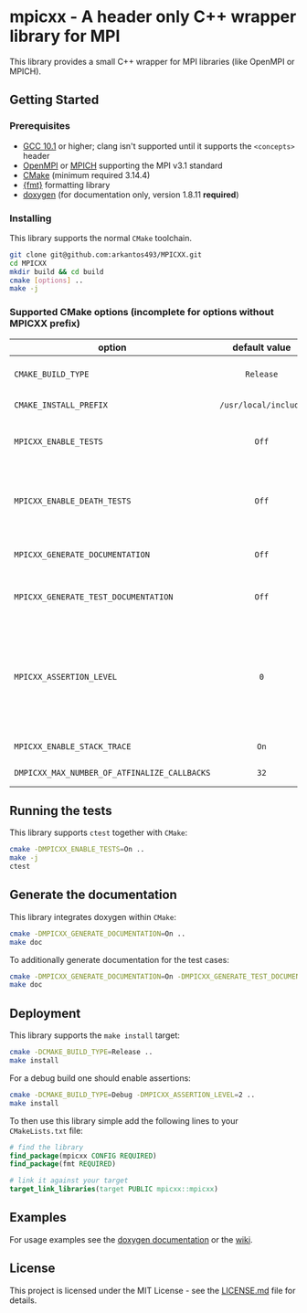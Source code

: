 # mpicxx - A header only C++ wrapper library for MPI

This library provides a small C++ wrapper for MPI libraries (like OpenMPI or MPICH).

## Getting Started

### Prerequisites

- [GCC 10.1](https://gcc.gnu.org/gcc-10/) or higher; clang isn't supported until it supports the `<concepts>` header
- [OpenMPI](https://www.open-mpi.org/) or [MPICH](https://www.mpich.org/) supporting the MPI v3.1 standard
- [CMake](https://cmake.org/) (minimum required 3.14.4)
- [{fmt}](https://github.com/fmtlib/fmt) formatting library
- [doxygen](http://www.doxygen.nl/) (for documentation only, version 1.8.11 **required**)

### Installing

This library supports the normal `CMake` toolchain.
```bash
git clone git@github.com:arkantos493/MPICXX.git
cd MPICXX
mkdir build && cd build
cmake [options] ..
make -j
```

### Supported CMake options (incomplete for options without MPICXX prefix)

| option                                       | default value   | description |
| -------------------------------------------- | :-------------: | ----------- |
| `CMAKE_BUILD_TYPE`                           | `Release` | specifies the build type on single-configuration generators |
| `CMAKE_INSTALL_PREFIX`                       | `/usr/local/include` | install directory used by `make install` |
| `MPICXX_ENABLE_TESTS`                        | `Off` | use the [googletest](https://github.com/google/googletest) framework (automatically installed if this option is set to `On`) to enable the `make test` target |
| `MPICXX_ENABLE_DEATH_TESTS`                  | `Off` | enables gtest's death tests (currently not supported for MPI during its internal usage of `fork()`); only used if `MPICXX_ENABLE_TESTS` is set to `On` |
| `MPICXX_GENERATE_DOCUMENTATION`              | `Off` | enables the documentation target `make doc`; requires doxygen |
| `MPICXX_GENERATE_TEST_DOCUMENTATION`         | `Off` | additionally document test cases; only used if `MPICXX_GENERATE_DOCUMENTATION` is set to `On` |
| `MPICXX_ASSERTION_LEVEL`                     | `0`   | sets the assertion level; emits a warning if used in `Release` mode; <ul><li>`0` = no assertions</li><li>`1` = only precondition assertions</li><li>`2` = precondition and sanity assertions</li></ul> |
| `MPICXX_ENABLE_STACK_TRACE`                  | `On`  | enable stack traces for the source location implementation |
| `DMPICXX_MAX_NUMBER_OF_ATFINALIZE_CALLBACKS` | `32`  | sets the maximum number of `atfinalize` callback functions |

## Running the tests

This library supports `ctest` together with `CMake`:
```bash
cmake -DMPICXX_ENABLE_TESTS=On ..
make -j
ctest
```

## Generate the documentation

This library integrates doxygen within `CMake`:
```bash
cmake -DMPICXX_GENERATE_DOCUMENTATION=On ..
make doc
```

To additionally generate documentation for the test cases:
```bash
cmake -DMPICXX_GENERATE_DOCUMENTATION=On -DMPICXX_GENERATE_TEST_DOCUMENTATION=On ..
make doc
```

## Deployment

This library supports the `make install` target:
```bash
cmake -DCMAKE_BUILD_TYPE=Release ..
make install
```

For a debug build one should enable assertions:
```bash
cmake -DCMAKE_BUILD_TYPE=Debug -DMPICXX_ASSERTION_LEVEL=2 ..
make install
```

To then use this library simple add the following lines to your `CMakeLists.txt` file:
```cmake
# find the library
find_package(mpicxx CONFIG REQUIRED)
find_package(fmt REQUIRED)

# link it against your target
target_link_libraries(target PUBLIC mpicxx::mpicxx)
```

## Examples
For usage examples see the [doxygen documentation](https://arkantos493.github.io/MPICXX/) or the [wiki](https://github.com/arkantos493/MPICXX/wiki).

## License

This project is licensed under the MIT License - see the <a href="https://github.com/arkantos493/MPICXX/blob/master/LICENSE.md">LICENSE.md</a> file for details.
